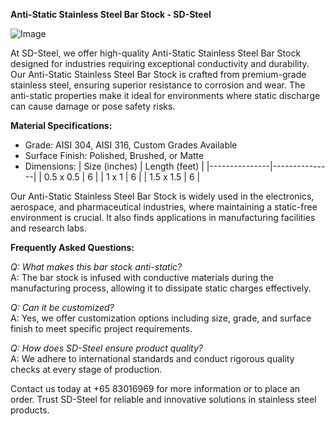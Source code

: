 **Anti-Static Stainless Steel Bar Stock - SD-Steel**

![Image](https://github.com/user-attachments/assets/2567258e-e124-4816-932d-1809bd27ef0b)

At SD-Steel, we offer high-quality Anti-Static Stainless Steel Bar Stock designed for industries requiring exceptional conductivity and durability. Our Anti-Static Stainless Steel Bar Stock is crafted from premium-grade stainless steel, ensuring superior resistance to corrosion and wear. The anti-static properties make it ideal for environments where static discharge can cause damage or pose safety risks.

**Material Specifications:**
- Grade: AISI 304, AISI 316, Custom Grades Available
- Surface Finish: Polished, Brushed, or Matte
- Dimensions: 
  | Size (inches) | Length (feet) |
  |---------------|---------------|
  | 0.5 x 0.5     | 6             |
  | 1 x 1         | 6             |
  | 1.5 x 1.5     | 6             |

Our Anti-Static Stainless Steel Bar Stock is widely used in the electronics, aerospace, and pharmaceutical industries, where maintaining a static-free environment is crucial. It also finds applications in manufacturing facilities and research labs.

**Frequently Asked Questions:**

*Q: What makes this bar stock anti-static?*  
A: The bar stock is infused with conductive materials during the manufacturing process, allowing it to dissipate static charges effectively.

*Q: Can it be customized?*  
A: Yes, we offer customization options including size, grade, and surface finish to meet specific project requirements.

*Q: How does SD-Steel ensure product quality?*  
A: We adhere to international standards and conduct rigorous quality checks at every stage of production.

Contact us today at +65 83016969 for more information or to place an order. Trust SD-Steel for reliable and innovative solutions in stainless steel products.